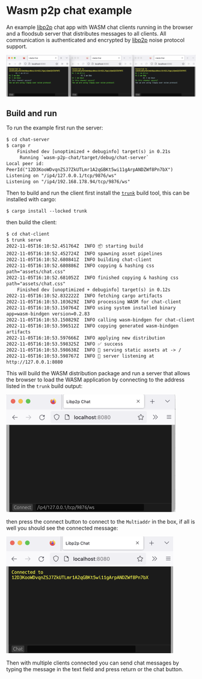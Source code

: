 # Wasm p2p chat example

An example [libp2p][rust-libp2p] chat app with WASM chat clients running in the browser
and a floodsub server that distributes messages to all clients. All communication is
authenticated and encrypted by [libp2p][rust-libp2p] noise protocol support.

[rust-libp2p]: https://github.com/libp2p/rust-libp2p

<p align="center">
  <img src="/media/clients.png">
</p>

## Build and run

To run the example first run the server:

```shell
$ cd chat-server
$ cargo r
    Finished dev [unoptimized + debuginfo] target(s) in 0.21s
     Running `wasm-p2p-chat/target/debug/chat-server`
Local peer id: PeerId("12D3KooWDvqnZSJ7ZkUTLmr1A2qGBKt5wi11gArpANDZWf8Pn7bX")
Listening on "/ip4/127.0.0.1/tcp/9876/ws"
Listening on "/ip4/192.168.178.94/tcp/9876/ws"
```

Then to build and run the client first install the [`trunk`](https://trunkrs.dev/) build
tool, this can be installed with cargo:

```shell
$ cargo install --locked trunk
```

then build the client:

```shell
$ cd chat-client
$ trunk serve
2022-11-05T16:10:52.451764Z  INFO 📦 starting build
2022-11-05T16:10:52.452724Z  INFO spawning asset pipelines
2022-11-05T16:10:52.680841Z  INFO building chat-client
2022-11-05T16:10:52.680886Z  INFO copying & hashing css path="assets/chat.css"
2022-11-05T16:10:52.681052Z  INFO finished copying & hashing css path="assets/chat.css"
    Finished dev [unoptimized + debuginfo] target(s) in 0.12s
2022-11-05T16:10:52.832222Z  INFO fetching cargo artifacts
2022-11-05T16:10:53.103629Z  INFO processing WASM for chat-client
2022-11-05T16:10:53.150764Z  INFO using system installed binary app=wasm-bindgen version=0.2.83
2022-11-05T16:10:53.150829Z  INFO calling wasm-bindgen for chat-client
2022-11-05T16:10:53.596512Z  INFO copying generated wasm-bindgen artifacts
2022-11-05T16:10:53.597666Z  INFO applying new distribution
2022-11-05T16:10:53.598325Z  INFO ✅ success
2022-11-05T16:10:53.598638Z  INFO 📡 serving static assets at -> /
2022-11-05T16:10:53.598767Z  INFO 📡 server listening at http://127.0.0.1:8080
```

This will build the WASM distribution package and run a server that allows the browser to
load the WASM application by connecting to the address listed in the `trunk` build
output:

<img src="/media/single-client.png">

then press the connect button to connect to the `Multiaddr` in the box, if all is well you
should see the connected message:

<img src="/media/single-connected.png">

Then with multiple clients connected you can send chat messages by typing the message in
the text field and press return or the chat button.






